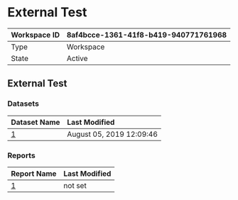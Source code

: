 



# External Test

|Workspace ID|8af4bcce-1361-41f8-b419-940771761968|
| :--- | :--- |
|Type|Workspace|
|State|Active|

## External Test

### Datasets

|Dataset Name|Last Modified|
| :--- | :--- |
|[1](../Datasets/1.md)|August 05, 2019 12:09:46|

### Reports

|Report Name|Last Modified|
| :--- | :--- |
|[1](../Reports/1.md)|not set|
